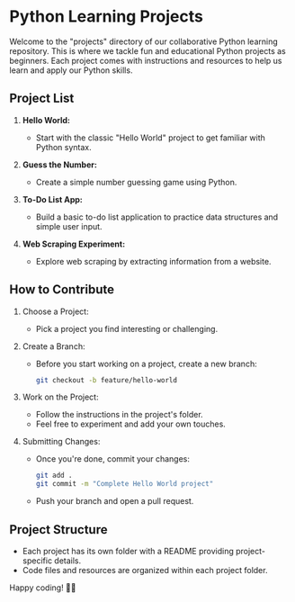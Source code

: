 # Python Learning Projects

Welcome to the "projects" directory of our collaborative Python learning repository. This is where we tackle fun and educational Python projects as beginners. Each project comes with instructions and resources to help us learn and apply our Python skills.

## Project List

1. **Hello World:**
   - Start with the classic "Hello World" project to get familiar with Python syntax.

2. **Guess the Number:**
   - Create a simple number guessing game using Python.

3. **To-Do List App:**
   - Build a basic to-do list application to practice data structures and simple user input.

4. **Web Scraping Experiment:**
   - Explore web scraping by extracting information from a website.

## How to Contribute

1. Choose a Project:
   - Pick a project you find interesting or challenging.

2. Create a Branch:
   - Before you start working on a project, create a new branch:
     ```bash
     git checkout -b feature/hello-world
     ```

3. Work on the Project:
   - Follow the instructions in the project's folder.
   - Feel free to experiment and add your own touches.

4. Submitting Changes:
   - Once you're done, commit your changes:
     ```bash
     git add .
     git commit -m "Complete Hello World project"
     ```

   - Push your branch and open a pull request.

## Project Structure

- Each project has its own folder with a README providing project-specific details.
- Code files and resources are organized within each project folder.

Happy coding! 🐍✨
